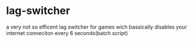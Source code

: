 # lag-switcher
a very not so efficent lag switcher for games wich bassically disables your internet conneciton every 6 seconds(batch script)
